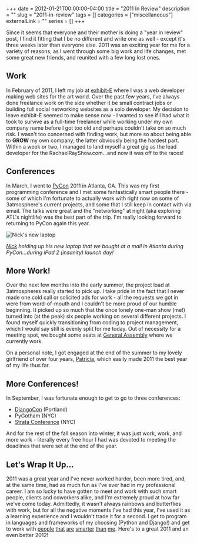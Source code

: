 +++
date = 2012-01-21T00:00:00-04:00
title = "2011 In Review"
description = ""
slug = "2011-in-review"
tags = []
categories = ["miscellaneous"]
externalLink = ""
series = []
+++

Since it seems that everyone and their mother is doing a "year in
review" post, I find it fitting that I be no different and write one as
well - except it's three weeks later than everyone else. 2011 was an
exciting year for me for a variety of reasons, as I went through some
big work and life changes, met some great new friends, and reunited with
a few long lost ones.
<!-- PELICAN_END_SUMMARY -->

Work
----

In February of 2011, I left my job at
[exhibit-E](http://www.exhibit-e.com/) where I was a web developer
making web sites for the art world. Over the past few years, I've always
done freelance work on the side whether it be small contract jobs or
building full social networking websites as a solo developer. My
decision to leave exhibit-E seemed to make sense now - I wanted to see
if I had what it took to survive as a full-time freelancer while working
under my own company name before I got too old and perhaps couldn't take
on so much risk. I wasn't too concerned with finding work, but more so
about being able to **GROW** my own company; the latter obviously being
the hardest part. Within a week or two, I managed to land myself a great
gig as the lead developer for the RachaelRayShow.com...and now it was
off to the races!

Conferences
-----------

In March, I went to [PyCon](https://us.pycon.org) 2011 in Atlanta, GA.
This was my first programming conference and I met some fantastically
smart people there - some of which I'm fortunate to actually work with
right now on some of 3atmosphere's current projects, and some that I
still keep in contact with via email. The talks were great and the
"networking" at night (aka exploring ATL's nightlife) was the best part
of the trip. I'm really looking forward to returning to PyCon again this
year.

![Nick's new laptop](/images/IMG_1116.jpg)

*[Nick](https://twitter.com/nficano) holding up his new laptop that
we bought at a mall in Atlanta during PyCon...during iPad 2 (insanity)
launch day!*

More Work!
----------

Over the next few months into the early summer, the project load at
3atmospheres really started to pick up. I take pride in the fact that I
never made one cold call or solicited ads for work - all the requests we
got in were from word-of-mouth and I couldn't be more proud of our
humble beginning. It picked up so much that the once lonely one-man show
(me!) turned into (at the peak) six people working on several different
projects. I found myself quickly transitioning from coding to project
management, which I would say still is evenly split for me today. Out of
necessity for a meeting spot, we bought some seats at [General
Assembly](https://generalassemb.ly/) where we currently work.

On a personal note, I got engaged at the end of the summer to my lovely
girlfriend of over four years,
[Patricia](http://patriciaandjonathan.com/), which easily made 2011 the
best year of my life thus far.

More Conferences!
-----------------

In September, I was fortunate enough to get to go to three conferences:

- [DjangoCon](http://djangocon.us/) (Portland)
- PyGotham (NYC)
- [Strata Conference](http://strataconf.com/) (NYC)

And for the rest of the fall season into winter, it was just work, work,
and more work - literally every free hour I had was devoted to meeting
the deadlines that were set at the end of the year.

Let's Wrap It Up...
-------------------

2011 was a great year and I've never worked harder, been more tired,
and, at the same time, had as much fun as I've ever had in my
professional career. I am so lucky to have gotten to meet and work with
such smart people, clients and coworkers alike, and I'm extremely proud
at how far we've come today. Admittedly, it wasn't always rainbows and
butterflies with work, but for all the negative moments I've had this
year, I've used it as a learning experience and I wouldn't trade it for
a second. I get to program in languages and frameworks of my choosing
(Python and Django!) and get to work with
[people](https://twitter.com/ryanquigley)
[that](https://twitter.com/nficano)
[are](https://twitter.com//bingimar)
[smarter](https://twitter.com/arronhunt)
[than](https://twitter.com/iancohen)
[me](https://twitter.com/ginlane). Here's to a great 2011 and an even
better 2012!
